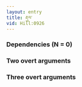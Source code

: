 ```yaml
---
layout: entry
title: རྡུལ་
vid: Hill:0926
---
```

### Dependencies (N = 0)


### Two overt arguments


### Three overt arguments
